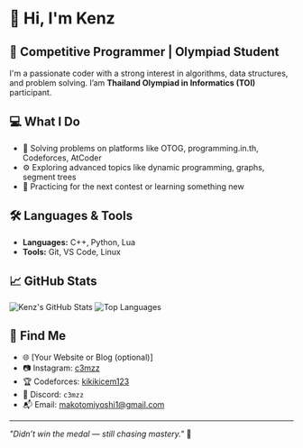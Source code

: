 # 👋 Hi, I'm Kenz

## 🧠 Competitive Programmer | Olympiad Student

I'm a passionate coder with a strong interest in algorithms, data structures, and problem solving. I’am **Thailand Olympiad in Informatics (TOI)** participant.

## 💻 What I Do
- 🥇 Solving problems on platforms like OTOG, programming.in.th, Codeforces, AtCoder
- ⚙️ Exploring advanced topics like dynamic programming, graphs, segment trees
- 🎯 Practicing for the next contest or learning something new

## 🛠️ Languages & Tools
- **Languages:** C++, Python, Lua
- **Tools:** Git, VS Code, Linux

## 📈 GitHub Stats
![Kenz's GitHub Stats](https://github-readme-stats.vercel.app/api?username=yourusername&show_icons=true&theme=tokyonight)
![Top Languages](https://github-readme-stats.vercel.app/api/top-langs/?username=yourusername&layout=compact&theme=tokyonight)

## 🔗 Find Me
- 🌐 [Your Website or Blog (optional)]
- 📷 Instagram: [c3mzz](https://www.instagram.com/c3mzz/)
- 🏆 Codeforces: [kikikicem123](https://codeforces.com/profile/kikikicem123)
- 💬 Discord: `c3mzz`
- 📬 Email: [makotomiyoshi1@gmail.com](mailto:makotomiyoshi1@gmail.com)

---

_"Didn’t win the medal — still chasing mastery."_ 🚀
